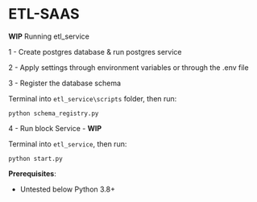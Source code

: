 # ETL-SAAS
**WIP**
Running etl_service

1 - Create postgres database & run postgres service

2 - Apply settings through environment variables or through the .env file

3 - Register the database schema

Terminal into  ``etl_service\scripts`` folder, then run:
```
python schema_registry.py
```
4 - Run block Service -  **WIP**

Terminal into ``etl_service``, then run:
```
python start.py
```
**Prerequisites**:


- Untested below Python 3.8+